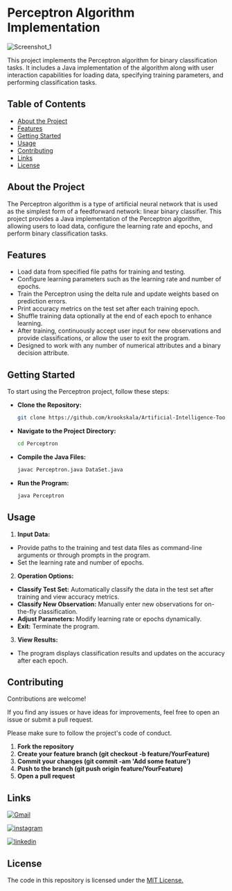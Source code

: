 
# Perceptron Algorithm Implementation

![Screenshot_1](https://github.com/user-attachments/assets/f7a04fb9-c0fb-4f2b-b96d-6847b67585c5)

This project implements the Perceptron algorithm for binary classification tasks. It includes a Java implementation of the algorithm along with user interaction capabilities for loading data, specifying training parameters, and performing classification tasks.


## Table of Contents

- [About the Project](#about-the-project)
- [Features](#features)
- [Getting Started](#getting-started)
- [Usage](#usage)
- [Contributing](#contributing)
- [Links](#links)
- [License](#license)
## About the Project

The Perceptron algorithm is a type of artificial neural network that is used as the simplest form of a feedforward network: linear binary classifier. This project provides a Java implementation of the Perceptron algorithm, allowing users to load data, configure the learning rate and epochs, and perform binary classification tasks.

## Features

- Load data from specified file paths for training and testing.
- Configure learning parameters such as the learning rate and number of epochs.
- Train the Perceptron using the delta rule and update weights based on prediction errors.
- Print accuracy metrics on the test set after each training epoch.
- Shuffle training data optionally at the end of each epoch to enhance learning.
- After training, continuously accept user input for new observations and provide classifications, or allow the user to exit the program.
- Designed to work with any number of numerical attributes and a binary decision attribute.


## Getting Started

To start using the Perceptron project, follow these steps:

- **Clone the Repository:**
   ```sh
   git clone https://github.com/krookskala/Artificial-Intelligence-Tools-Projects/tree/main/Perceptron.git

   ```

- **Navigate to the Project Directory:**
    ```sh
    cd Perceptron

    ```

- **Compile the Java Files:**
    ```sh
    javac Perceptron.java DataSet.java

    ```

- **Run the Program:**
    ```sh
    java Perceptron

    ```




## Usage
1. **Input Data:**
- Provide paths to the training and test data files as command-line arguments or through prompts in the program.
- Set the learning rate and number of epochs.

2. **Operation Options:**
- **Classify Test Set:** Automatically classify the data in the test set after training and view accuracy metrics.
- **Classify New Observation:** Manually enter new observations for on-the-fly classification.
- **Adjust Parameters:** Modify learning rate or epochs dynamically.
- **Exit:** Terminate the program.

3. **View Results:**
- The program displays classification results and updates on the accuracy after each epoch.





## Contributing

Contributions are welcome!

If you find any issues or have ideas for improvements, feel free to open an issue or submit a pull request.

Please make sure to follow the project's code of conduct.

1. **Fork the repository**
2. **Create your feature branch (git checkout -b feature/YourFeature)**
3. **Commit your changes (git commit -am 'Add some feature')**
4. **Push to the branch (git push origin feature/YourFeature)**
5. **Open a pull request**


## Links

[![Gmail](https://img.shields.io/badge/ismailsariarslan7@gmail.com-D14836?style=for-the-badge&logo=gmail&logoColor=white)](ismailsariarslan7@gmail.com)

[![instagram](https://img.shields.io/badge/Instagram-E4405F?style=for-the-badge&logo=instagram&logoColor=white)](https://www.instagram.com/ismailsariarslan/)

[![linkedin](https://img.shields.io/badge/linkedin-0A66C2?style=for-the-badge&logo=linkedin&logoColor=white)](https://www.linkedin.com/in/ismailsariarslan/)
## License

The code in this repository is licensed under the [MIT License.](https://choosealicense.com/licenses/mit/)

